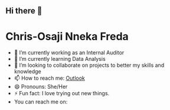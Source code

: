 ## Hi there 👋

# Chris-Osaji Nneka Freda 


- 🔭 I’m currently working as an Internal Auditor 
- 🌱 I’m currently learning Data Analysis 
- 👯 I’m looking to collaborate on projects to better my skills and knowledge 
- 📫 How to reach me: [Outlook](nnekafreda@outlook.com) 
- 😄 Pronouns: She/Her
- ⚡ Fun fact: I love trying out new things.
- You can reach me on:
